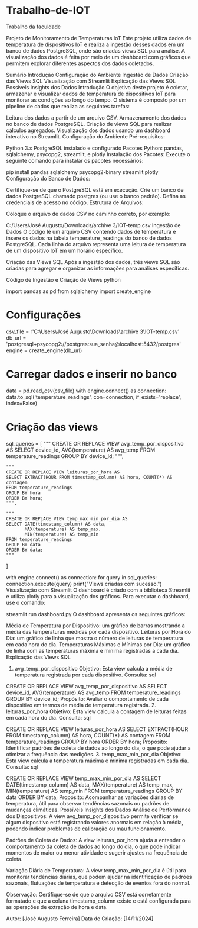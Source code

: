 # Trabalho-de-IOT
Trabalho da faculdade 

Projeto de Monitoramento de Temperaturas IoT
Este projeto utiliza dados de temperatura de dispositivos IoT e realiza a ingestão desses dados em um banco de dados PostgreSQL, onde são criadas views SQL para análise. A visualização dos dados é feita por meio de um dashboard com gráficos que permitem explorar diferentes aspectos dos dados coletados.

Sumário
Introdução
Configuração do Ambiente
Ingestão de Dados
Criação das Views SQL
Visualização com Streamlit
Explicação das Views SQL
Possíveis Insights dos Dados
Introdução
O objetivo deste projeto é coletar, armazenar e visualizar dados de temperatura de dispositivos IoT para monitorar as condições ao longo do tempo. O sistema é composto por um pipeline de dados que realiza as seguintes tarefas:

Leitura dos dados a partir de um arquivo CSV.
Armazenamento dos dados no banco de dados PostgreSQL.
Criação de views SQL para realizar cálculos agregados.
Visualização dos dados usando um dashboard interativo no Streamlit.
Configuração do Ambiente
Pré-requisitos:

Python 3.x
PostgreSQL instalado e configurado
Pacotes Python: pandas, sqlalchemy, psycopg2, streamlit, e plotly
Instalação dos Pacotes: Execute o seguinte comando para instalar os pacotes necessários:

pip install pandas sqlalchemy psycopg2-binary streamlit plotly
Configuração do Banco de Dados:

Certifique-se de que o PostgreSQL está em execução.
Crie um banco de dados PostgreSQL chamado postgres (ou use o banco padrão).
Defina as credenciais de acesso no código.
Estrutura de Arquivos:

Coloque o arquivo de dados CSV no caminho correto, por exemplo:

C:/Users/José Augusto/Downloads/archive 3/IOT-temp.csv
Ingestão de Dados
O código lê um arquivo CSV contendo dados de temperatura e insere os dados na tabela temperature_readings do banco de dados PostgreSQL. Cada linha do arquivo representa uma leitura de temperatura de um dispositivo IoT em um horário específico.

Criação das Views SQL
Após a ingestão dos dados, três views SQL são criadas para agregar e organizar as informações para análises específicas.

Código de Ingestão e Criação de Views
python

import pandas as pd
from sqlalchemy import create_engine

# Configurações
csv_file = r'C:\Users\José Augusto\Downloads\archive 3\IOT-temp.csv'
db_url = 'postgresql+psycopg2://postgres:sua_senha@localhost:5432/postgres'
engine = create_engine(db_url)

# Carregar dados e inserir no banco
data = pd.read_csv(csv_file)
with engine.connect() as connection:
    data.to_sql('temperature_readings', con=connection, if_exists='replace', index=False)

# Criação das views
sql_queries = [
    """
    CREATE OR REPLACE VIEW avg_temp_por_dispositivo AS
    SELECT device_id, AVG(temperature) AS avg_temp
    FROM temperature_readings
    GROUP BY device_id;
    """,
    
    """
    CREATE OR REPLACE VIEW leituras_por_hora AS
    SELECT EXTRACT(HOUR FROM timestamp_column) AS hora, COUNT(*) AS contagem
    FROM temperature_readings
    GROUP BY hora
    ORDER BY hora;
    """,
    
    """
    CREATE OR REPLACE VIEW temp_max_min_por_dia AS
    SELECT DATE(timestamp_column) AS data,
           MAX(temperature) AS temp_max,
           MIN(temperature) AS temp_min
    FROM temperature_readings
    GROUP BY data
    ORDER BY data;
    """
]

with engine.connect() as connection:
    for query in sql_queries:
        connection.execute(query)
print("Views criadas com sucesso.")
Visualização com Streamlit
O dashboard é criado com a biblioteca Streamlit e utiliza plotly para a visualização dos gráficos. Para executar o dashboard, use o comando:



streamlit run dashboard.py
O dashboard apresenta os seguintes gráficos:

Média de Temperatura por Dispositivo: um gráfico de barras mostrando a média das temperaturas medidas por cada dispositivo.
Leituras por Hora do Dia: um gráfico de linha que mostra o número de leituras de temperatura em cada hora do dia.
Temperaturas Máximas e Mínimas por Dia: um gráfico de linha com as temperaturas máxima e mínima registradas a cada dia.
Explicação das Views SQL
1. avg_temp_por_dispositivo
Objetivo: Esta view calcula a média de temperatura registrada por cada dispositivo.
Consulta:
sql

CREATE OR REPLACE VIEW avg_temp_por_dispositivo AS
SELECT device_id, AVG(temperature) AS avg_temp
FROM temperature_readings
GROUP BY device_id;
Propósito: Avaliar o comportamento de cada dispositivo em termos de média de temperatura registrada.
2. leituras_por_hora
Objetivo: Esta view calcula a contagem de leituras feitas em cada hora do dia.
Consulta:
sql

CREATE OR REPLACE VIEW leituras_por_hora AS
SELECT EXTRACT(HOUR FROM timestamp_column) AS hora, COUNT(*) AS contagem
FROM temperature_readings
GROUP BY hora
ORDER BY hora;
Propósito: Identificar padrões de coleta de dados ao longo do dia, o que pode ajudar a otimizar a frequência das medições.
3. temp_max_min_por_dia
Objetivo: Esta view calcula a temperatura máxima e mínima registradas em cada dia.
Consulta:
sql

CREATE OR REPLACE VIEW temp_max_min_por_dia AS
SELECT DATE(timestamp_column) AS data,
       MAX(temperature) AS temp_max,
       MIN(temperature) AS temp_min
FROM temperature_readings
GROUP BY data
ORDER BY data;
Propósito: Acompanhar as variações diárias de temperatura, útil para observar tendências sazonais ou padrões de mudanças climáticas.
Possíveis Insights dos Dados
Análise de Performance dos Dispositivos: A view avg_temp_por_dispositivo permite verificar se algum dispositivo está registrando valores anormais em relação à média, podendo indicar problemas de calibração ou mau funcionamento.

Padrões de Coleta de Dados: A view leituras_por_hora ajuda a entender o comportamento da coleta de dados ao longo do dia, o que pode indicar momentos de maior ou menor atividade e sugerir ajustes na frequência de coleta.

Variação Diária de Temperatura: A view temp_max_min_por_dia é útil para monitorar tendências diárias, que podem ajudar na identificação de padrões sazonais, flutuações de temperatura e detecção de eventos fora do normal.

Observação: Certifique-se de que o arquivo CSV está corretamente formatado e que a coluna timestamp_column existe e está configurada para as operações de extração de hora e data.

Autor: [José Augusto Ferreira] Data de Criação: [14/11/2024]
